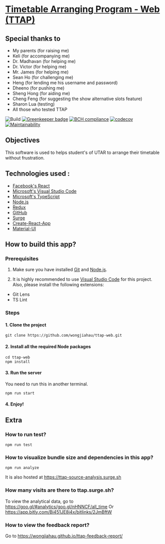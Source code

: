 # [Timetable Arranging Program - Web (TTAP)](https://github.com/wongjiahau/ttap-web)

## Special thanks to

- My parents (for raising me)
- Keli (for accompanying me)
- Dr. Madhavan (for helping me)
- Dr. Victor (for helping me)
- Mr. James (for helping me)
- Sean Ho (for challenging me)
- Heng (for lending me his username and password)
- Dheeno (for pushing me)
- Sheng Hong (for aiding me)
- Cheng Feng (for suggesting the show alternative slots feature)
- Sharon Lua (testing)
- All those who tested TTAP

![Build](https://github.com/wongjiahau/ttap-web/workflows/Build/badge.svg)
[![Greenkeeper badge](https://badges.greenkeeper.io/wongjiahau/ttap-web.svg)](https://greenkeeper.io/)
[![BCH compliance](https://bettercodehub.com/edge/badge/wongjiahau/ttap-web?branch=master)](https://bettercodehub.com/)
[![codecov](https://codecov.io/gh/wongjiahau/ttap-web/branch/code-cov/graph/badge.svg)](https://codecov.io/gh/wongjiahau/ttap-web/branch/code-cov)
[![Maintainability](https://api.codeclimate.com/v1/badges/5ce98f451482c90bfce6/maintainability)](https://codeclimate.com/github/wongjiahau/ttap-web/maintainability)

## Objectives

This software is used to helps student's of UTAR to arrange their timetable without frustration.

## Technologies used :

- [Facebook's React](https://reactjs.org/)
- [Microsoft's Visual Studio Code](https://code.visualstudio.com/)
- [Microsoft's TypeScript](https://www.typescriptlang.org/)
- [Node.js](https://nodejs.org/en/)
- [Redux](http://redux.js.org/)
- [GitHub](https://github.com/)
- [Surge](https://surge.sh/)
- [Create-React-App](https://github.com/facebookincubator/create-react-app)
- [Material-UI](https://material-ui-next.com/)

## How to build this app?

### Prerequisites

1. Make sure you have installed [Git](https://git-scm.com/downloads) and
   [Node.js](https://nodejs.org/en/).

2. It is highly recommended to use [Visual Studio Code](https://code.visualstudio.com/) for this project.
   Also, please install the following extensions:

- Git Lens
- TS Lint

### Steps

#### 1. Clone the project

```
git clone https://github.com/wongjiahau/ttap-web.git
```

#### 2. Install all the required Node packages

```
cd ttap-web
npm install
```

#### 3. Run the server

You need to run this in another terminal.

```
npm run start
```

#### 4. Enjoy!

## Extra

### How to run test?

```
npm run test
```

### How to visualize bundle size and dependencies in this app?

```
npm run analyze
```

It is also hosted at https://ttap-source-analysis.surge.sh

### How many visits are there to ttap.surge.sh?

To view the analytical data, go to https://goo.gl/#analytics/goo.gl/nHNNCF/all_time
Or https://app.bitly.com/Bi451JE8j4x/bitlinks/2JmBftW

### How to view the feedback report?

Go to https://wongjiahau.github.io/ttap-feedback-report/
